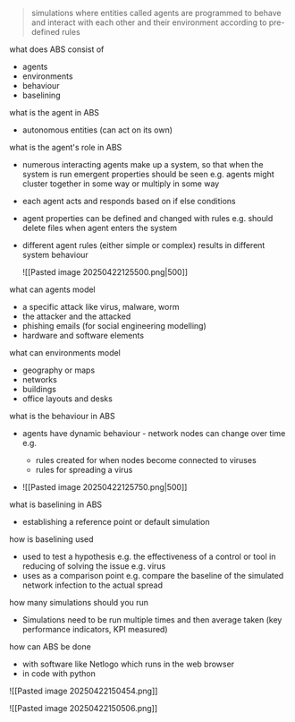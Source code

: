 >simulations where entities called agents are programmed to behave and interact with each other and their environment according to pre-defined rules 

what does ABS consist of 
- agents
- environments
- behaviour
- baselining

what is the agent in ABS 
- autonomous entities (can act on its own)

what is the agent's role in ABS
- numerous interacting agents make up a system, so that when the system is run emergent properties should be seen e.g. agents might cluster together in some way or multiply in some way
- each agent acts and responds based on if else conditions 
- agent properties can be defined and changed with rules e.g. should delete files when agent enters the system
- different agent rules (either simple or complex) results in different system behaviour 
  
  ![[Pasted image 20250422125500.png|500]]

what can agents model
- a specific attack like virus, malware, worm
- the attacker and the attacked
- phishing emails (for social engineering modelling)
- hardware and software elements

what can environments model 
- geography or maps
- networks 
- buildings
- office layouts and desks

what is the behaviour in ABS
- agents have dynamic behaviour - network nodes can change over time e.g.
	- rules created for when nodes become connected to viruses 
	- rules for spreading a virus 
	  
- ![[Pasted image 20250422125750.png|500]]

what is baselining in ABS
- establishing a reference point or default simulation

how is baselining used 
- used to test a hypothesis e.g. the effectiveness of a control or tool in reducing of solving the issue e.g. virus 
- uses as a comparison point e.g. compare the baseline of the simulated network infection to the actual spread

how many simulations should you run
- Simulations need to be run multiple times and then average taken (key performance indicators, KPI measured)

how can ABS be done
- with software like Netlogo which runs in the web browser
- in code with python 



![[Pasted image 20250422150454.png]]

![[Pasted image 20250422150506.png]]